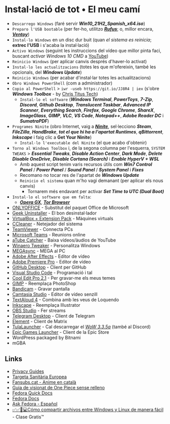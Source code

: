 # Instal·lació de tot • El meu camí

- `Descarrego Windows` (faré servir ***Win10_21H2_Spanish_x64.iso***)
- `Preparo l'USB bootable` (per fer-ho, utilitzo [***Rufus***](https://rufus.ie); o, millor encara, [***Ventoy***](https://github.com/ventoy/Ventoy/releases))
- `Instal·lo Windows` en un disc dur buit (quan *el sistema es reinicia*; **extrec l'USB** i s'acaba la instal·lació)
- `Activo Windows` (seguint les instruccions del vídeo que millor pinta faci, buscant *activar Windows 10 CMD* a [YouTube](https://youtube.com/results?search_query=activar+windows+10+cmd))
- `Reinicio Windows` (per aplicar canvis després d'haver-lo activat)
- `Instal·lo les actualitzacions` (totes les que m'ofereixin, també les opcionals, del ***Windows Update***)
- `Reinicio Windows` (per acabar d'instal·lar totes les actualitzacions)
- `Obro Windows PowerShell` (com a administrador)
- `Copio al PowerShell` > `iwr -useb https://git.io/JJ8R4 | iex` (s'obre ***Windows Toolbox*** - by [Chris Titus Tech](https://github.com/ChrisTitusTech/win10script))
  - `Instal·lo el software` (***Windows Terminal***, ***PowerToys***, ***7-Zip***, ***Discord***, ***Github Desktop***, ***Translucent Taskbar***, ***Advanced IP Scanner***, ***Everything Search***, ***Firefox***, ***Google Chrome***, ***ShareX***, ***ImageGlass***, ***GIMP***, ***VLC***, ***VS Code***, ***Notepad++***, ***Adobe Reader DC*** i ***SumatraPDF***)
- `Programes Ninite` (obro Internet, vaig a [***Ninite***](https://ninite.com), sel·lecciono ***Steam***, ***FileZilla***, ***HandBrake***, ***tot el que hi ha a l'apartat Runtimes***, ***qBittorrent***, ***Inkscape*** i faig clic a **Get Your Ninite**)
  - `Instal·lo l'executable del Ninite` (el que acabo d'obtenir)
- `Torno al Windows Toolbox` i, de la segona columna per l'esquerra, `SYSTEM TWEAKS` > ***Essential Tweaks***, ***Disable Action Center***, ***Dark Mode***, ***Delete Disable OneDrive***, ***Disable Cortana (Search)*** i ***Enable HyperV + WSL***
  - Amb aquest script tenim varis recursos útils com ***Win7 Control Panel*** / ***Power Panel*** / ***Sound Panel*** / ***System Panel*** i ***Fixes***
  - Recomano no tocar res de l'apartat de ***Windows Update***
  - `Reinicio el sistema` quan m'ho vagi demanant (per aplicar els nous canvis)
    - Tornarem més endavant per activar ***Set Time to UTC (Dual Boot)***
- `Instal·lo el software que em falta`:
  - [***Opera GX***](https://www.opera.com/computer/thanks?ni=eapgx&os=windows), [***Tor Browser***](https://www.torproject.org/ca/download/)
- [ONLYOFFICE](https://www.onlyoffice.com/es/download-desktop.aspx?from=desktop) - Substitut del paquet Office de Microsoft
- [Geek Uninstaller](https://geekuninstaller.com/download) - El bon desinstal·lador
- [VirtualBox + Extension Pack](https://www.virtualbox.org/wiki/Downloads) - Màquines virtuals
- [CCleaner](https://www.ccleaner.com/ccleaner/download/standard) - Netejador del sistema
- [TeamViewer](https://www.teamviewer.com/es/descarga-automatica-de-teamviewer/) - Connecta PCs
- [Microsoft Teams](https://go.microsoft.com/fwlink/p/?LinkID=2187217&clcid=0x40a&culture=es-es&country=ES&Lmsrc=groupChatMarketingPageWeb&Cmpid=directDownloadv2Win64) - Reunions online
- [aTube Catcher](https://www.atube.me/es/) - Baixa vídeos/àudios de YouTube
- [Winaero Tweaker](https://winaero.com/downloads/winaerotweaker.zip) - Personalitza Windows
- [MEGAsync](https://mega.io/desktop) - MEGA al PC
- [Adobe After Effects](https://www.youtube.com/results?search_query=descargar+adobe+after+effects+full+español) - Editor de vídeo
- [Adobe Premiere Pro](https://www.youtube.com/results?search_query=descargar+adobe+premiere+pro+full+español) - Editor de vídeo
- [GitHub Desktop](https://central.github.com/deployments/desktop/desktop/latest/win32) - Client per GitHub
- [Visual Studio Code](https://code.visualstudio.com/download#) - Programació i tal
- [Cool Edit Pro 2.1](https://www.youtube.com/results?search_query=descargar+cool+edit+pro+2.1+full+español) - Per gravar-me els meus temes
- [GIMP](https://www.gimp.org/downloads/) - Reemplaça PhotoShop
- [Bandicam](https://www.youtube.com/results?search_query=descargar+bandicam+full+español) - Gravar pantalla
- [Camtasia Studio](https://www.youtube.com/results?search_query=descargar+camtasia+full+español) - Editor de vídeo senzill
- [TextAloud 4](https://www.youtube.com/results?search_query=descargar+textaloud+4+full+español) - Combina amb les veus de Loquendo
- [Inkscape](https://inkscape.org/release/) - Reemplaça Illustrator
- [OBS Studio](https://obsproject.com/es/download) - Fer streams
- [Telegram Desktop](https://telegram.org/dl/desktop/win64) - Client de Telegram
- [Element](https://packages.riot.im/desktop/install/win32/x64/Element%20Setup.exe) - Client de Matrix
- [TulaLauncher](https://www.tula-wow.com/page/connect) - Cal descarregar el [*WoW 3.3.5a*](https://api.naerzone.es/descargas/windows/Naerzone%203.3.5%20esES.rar) (també al Discord)
- [Epic Games Launcher](https://store.epicgames.com/es-ES/download) - Client de la Epic Store
- WordPress packaged by Bitnami
- mGBA

## Links

- [Privacy Guides](https://www.privacyguides.org/)
- [Targeta Sanitària Europea](https://sede.seg-social.gob.es/wps/portal/sede/sede/Ciudadanos/CiudadanoDetalle/!ut/p/z1/rZJBU8IwEIX_ih44drJp0tAeCzIFpDAMVmguTEhbiANpobXovzdldPRi0dHklM3u2zffPMTRCnEtarUVlcq12Jt3zNmaYEaxB3gSwGgAfhTeRx6Zk2CE0bKtATxA_Cfz8M3xr84_Io641FVR7VBcpkm6lrmuUq2SvOxAU-iAVM-JSIRuKqJUpfmWStyUQqtKnJTogG0uZVrV6R43goVUCYqJ6xFKRGZtJM0syoRnuQ5mltN1No4tKXRlisatDm3WILRPYT_cGllR7Sylsxyt_E8fiw8fBgZvU7vgvDS08brmZ5GWKDbUu1-acI-Cj2cPzB4OMMwoWtYqPaNI56eDScHil0yG8L7BmbmAx2BPgIUu-N58EU2mmASA_7hhfC0Xhrp6Oh65b9LRBOKlQqv_iUdxiKKDS5x9XQyyu97UCvob9_V8-wa7EDu5/dz/d5/L2dBISEvZ0FBIS9nQSEh/)
- [Fansubs.cat - Anime en català](https://anime.fansubs.cat)
- [Guia de visionat de One Piece sense relleno](https://mag.elcomercio.pe/respuestas/one-piece-como-ver-el-anime-sin-relleno-monkey-d-luffy-todos-los-capitulos-de-one-piece-crunchyroll-nnda-nnrt-noticia/?ref=ecr)
- [Fedora Quick Docs](https://docs.fedoraproject.org/en-US/quick-docs/)
- [Fedora Docs](https://docs.fedoraproject.org/en-US/docs/)
- [Ask Fedora - Español](https://ask.fedoraproject.org/c/espac3b1ol/98)
- [✅✅🔴💻Cómo compartir archivos entre Windows y Linux de manera fácil](https://www.youtube.com/watch?v=2GxGgeojfaE) - Clase Gratis™

